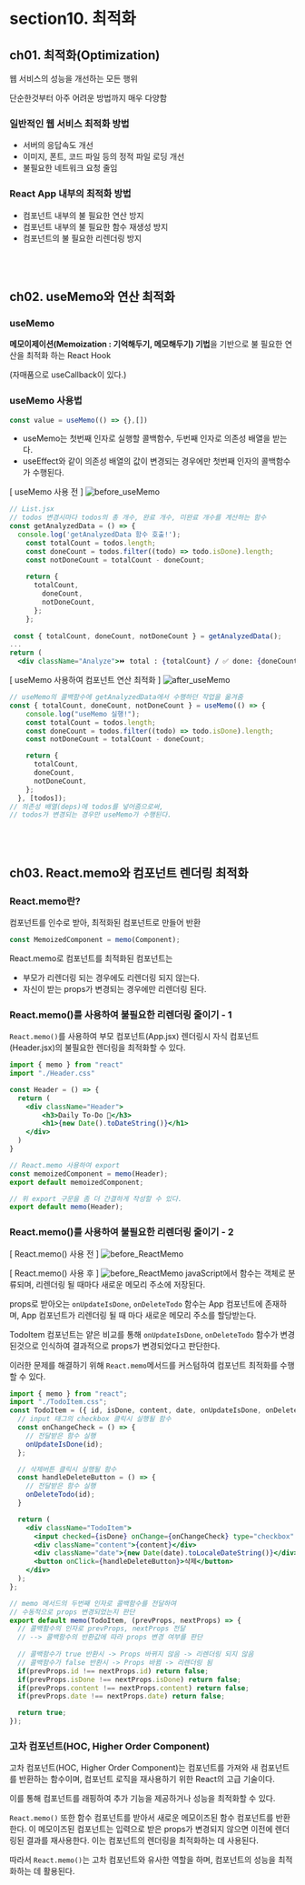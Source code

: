 # section10. 최적화

## ch01. 최적화(Optimization)

웹 서비스의 성능을 개선하는 모든 행위

단순한것부터 아주 어려운 방법까지 매우 다양함

### 일반적인 웹 서비스 최적화 방법

- 서버의 응답속도 개선
- 이미지, 폰트, 코드 파일 등의 정적 파일 로딩 개선
- 불필요한 네트워크 요청 줄임

### React App 내부의 최적화 방법

- 컴포넌트 내부의 불 필요한 연산 방지
- 컴포넌트 내부의 불 필요한 함수 재생성 방지
- 컴포넌트의 불 필요한 리렌더링 방지

<br><br>

## ch02. useMemo와 연산 최적화

### useMemo

**메모이제이션(Memoization : 기억해두기, 메모해두기) 기법**을 기반으로 불 필요한 연산을 최적화 하는 React Hook

(자매품으로 useCallback이 있다.)

### useMemo 사용법

```jsx
const value = useMemo(() => {},[])
```

- useMemo는 첫번째 인자로 실행할 콜백함수, 두번째 인자로 의존성 배열을 받는다.
- useEffect와 같이 의존성 배열의 값이 변경되는 경우에만 첫번째 인자의 콜백함수가 수행된다.

[ useMemo 사용 전 ]
<img src="./img/before_useMemo.png" title="before_useMemo" />

```jsx
// List.jsx
// todos 변경시마다 todos의 총 개수, 완료 개수, 미완료 개수를 계산하는 함수 
const getAnalyzedData = () => {
  console.log('getAnalyzedData 함수 호출!');
    const totalCount = todos.length;
    const doneCount = todos.filter((todo) => todo.isDone).length;
    const notDoneCount = totalCount - doneCount;
  
    return {
      totalCount,
        doneCount,
        notDoneCount,
      };
    };
    
 const { totalCount, doneCount, notDoneCount } = getAnalyzedData();
...
return (
  <div className="Analyze">⏩ total : {totalCount} / ✅ done: {doneCount} / 🚫 notDone: {notDoneCount}</div>
```

[ useMemo 사용하여 컴포넌트 연산 최적화 ]
<img src="./img/after_useMemo.png" title="after_useMemo" />

```jsx
// useMemo의 콜백함수에 getAnalyzedData에서 수행하던 작업을 옮겨줌
const { totalCount, doneCount, notDoneCount } = useMemo(() => {
    console.log("useMemo 실행!");
    const totalCount = todos.length;
    const doneCount = todos.filter((todo) => todo.isDone).length;
    const notDoneCount = totalCount - doneCount;

    return {
      totalCount,
      doneCount,
      notDoneCount,
    };
  }, [todos]);
// 의존성 배열(deps)에 todos를 넣어줌으로써,
// todos가 변경되는 경우만 useMemo가 수행된다.
```
<br><br>

## ch03. React.memo와 컴포넌트 렌더링 최적화
### React.memo란?

컴포넌트를 인수로 받아, 최적화된 컴포넌트로 만들어 반환

```jsx
const MemoizedComponent = memo(Component);
```

React.memo로 컴포넌트를 최적화된 컴포넌트는 

- 부모가 리렌더링 되는 경우에도 리렌더링 되지 않는다.
- 자신이 받는 props가 변경되는 경우에만 리렌더링 된다.

### React.memo()를 사용하여 불필요한 리렌더링 줄이기 - 1

`React.memo()`를 사용하여 부모 컴포넌트(App.jsx) 렌더링시 자식 컴포넌트(Header.jsx)의 불필요한 렌더링을 최적화할 수 있다.

```jsx
import { memo } from "react"
import "./Header.css"

const Header = () => {
  return (
    <div className="Header">
        <h3>Daily To-Do 📆</h3>
        <h1>{new Date().toDateString()}</h1>
    </div>
  )
}

// React.memo 사용하여 export
const memoizedComponent = memo(Header);
export default memoizedComponent;
```

```jsx
// 위 export 구문을 좀 더 간결하게 작성할 수 있다.
export default memo(Header);
```

### React.memo()를 사용하여 불필요한 리렌더링 줄이기 - 2
[ React.memo() 사용 전 ]
<img src="./img/before_ReactMemo2.png" title="before_ReactMemo">

[ React.memo() 사용 후 ]
<img src="./img/before_ReactMemo2.png" title="before_ReactMemo">
javaScript에서 함수는 객체로 분류되며, 리렌더링 될 때마다 새로운 메모리 주소에 저장된다.

props로 받아오는 `onUpdateIsDone`, `onDeleteTodo` 함수는 App 컴포넌트에 존재하며, App 컴포넌트가 리렌더링 될 때 마다 새로운 메모리 주소를 할당받는다.

TodoItem 컴포넌트는 얕은 비교를 통해 `onUpdateIsDone`, `onDeleteTodo` 함수가 변경된것으로 인식하여 결과적으로 props가 변경되었다고 판단한다.

이러한 문제를 해결하기 위해 `React.memo`메서드를 커스텀하여 컴포넌트 최적화를 수행할 수 있다.
```jsx
import { memo } from "react";
import "./TodoItem.css";
const TodoItem = ({ id, isDone, content, date, onUpdateIsDone, onDeleteTodo }) => {
  // input 태그의 checkbox 클릭시 실행될 함수
  const onChangeCheck = () => {
    // 전달받은 함수 실행
    onUpdateIsDone(id);
  };

  // 삭제버튼 클릭시 실행될 함수
  const handleDeleteButton = () => {
    // 전달받은 함수 실행
    onDeleteTodo(id);
  }

  return (
    <div className="TodoItem">
      <input checked={isDone} onChange={onChangeCheck} type="checkbox" />
      <div className="content">{content}</div>
      <div className="date">{new Date(date).toLocaleDateString()}</div>
      <button onClick={handleDeleteButton}>삭제</button>
    </div>
  );
};

// memo 메서드의 두번째 인자로 콜백함수를 전달하여
// 수동적으로 props 변경되었는지 판단
export default memo(TodoItem, (prevProps, nextProps) => {
  // 콜백함수의 인자로 prevProps, nextProps 전달
  // --> 콜백함수의 반환값에 따라 props 변경 여부를 판단
  
  // 콜백함수가 true 반환시 -> Props 바뀌지 않음 -> 리렌더링 되지 않음
  // 콜백함수가 false 반환시 -> Props 바뀜 -> 리렌더링 됨
  if(prevProps.id !== nextProps.id) return false;
  if(prevProps.isDone !== nextProps.isDone) return false;
  if(prevProps.content !== nextProps.content) return false;
  if(prevProps.date !== nextProps.date) return false;

  return true;
});
```

### 고차 컴포넌트(HOC, Higher Order Component)

고차 컴포넌트(HOC, Higher Order Component)는 컴포넌트를 가져와 새 컴포넌트를 반환하는 함수이며, 컴포넌트 로직을 재사용하기 위한 React의 고급 기술이다.

이를 통해 컴포넌트를 래핑하여 추가 기능을 제공하거나 성능을 최적화할 수 있다.

`React.memo()` 또한 함수 컴포넌트를 받아서 새로운 메모이즈된 함수 컴포넌트를 반환한다. 이 메모이즈된 컴포넌트는 입력으로 받은 props가 변경되지 않으면 이전에 렌더링된 결과를 재사용한다. 이는 컴포넌트의 렌더링을 최적화하는 데 사용된다.

따라서 `React.memo()`는 고차 컴포넌트와 유사한 역할을 하며, 컴포넌트의 성능을 최적화하는 데 활용된다.